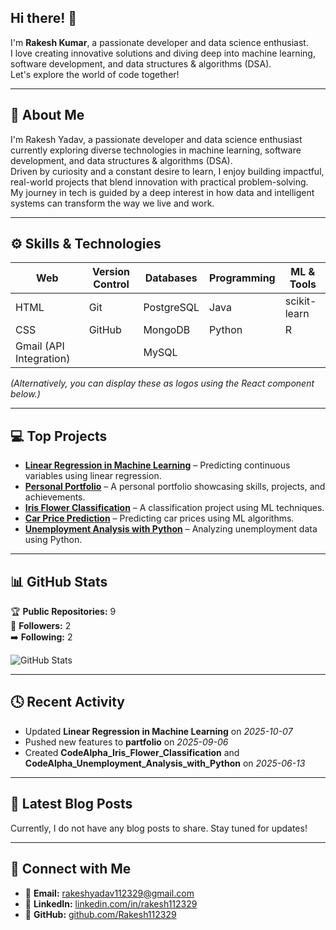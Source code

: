 
## Hi there! 👋

I'm **Rakesh Kumar**, a passionate developer and data science enthusiast.  
I love creating innovative solutions and diving deep into machine learning, software development, and data structures & algorithms (DSA).  
Let's explore the world of code together!

---

## 🧠 About Me

I'm Rakesh Yadav, a passionate developer and data science enthusiast currently exploring diverse technologies in machine learning, software development, and data structures & algorithms (DSA).  
Driven by curiosity and a constant desire to learn, I enjoy building impactful, real-world projects that blend innovation with practical problem-solving.  
My journey in tech is guided by a deep interest in how data and intelligent systems can transform the way we live and work.

---

## ⚙️ Skills & Technologies

<div align="center">
  
| Web | Version Control | Databases | Programming | ML & Tools |
|------|-----------------|------------|--------------|-------------|
| HTML | Git | PostgreSQL | Java | scikit-learn |
| CSS | GitHub | MongoDB | Python | R |
| Gmail (API Integration) |  | MySQL |  |  |

</div>

*(Alternatively, you can display these as logos using the React component below.)*

---

## 💻 Top Projects

- [**Linear Regression in Machine Learning**](https://github.com/Rakesh112329/Linear-Regression-in-Machine-Learning) – Predicting continuous variables using linear regression.  
- [**Personal Portfolio**](https://github.com/Rakesh112329/partfolio) – A personal portfolio showcasing skills, projects, and achievements.  
- [**Iris Flower Classification**](https://github.com/Rakesh112329/CodeAlpha_Iris_Flower_Classification) – A classification project using ML techniques.  
- [**Car Price Prediction**](https://github.com/Rakesh112329/CodeAlpha_Car_Price_Prediction_with_Machine_Learning) – Predicting car prices using ML algorithms.  
- [**Unemployment Analysis with Python**](https://github.com/Rakesh112329/CodeAlpha_Unemployment_Analysis_with_Python) – Analyzing unemployment data using Python.

---

## 📊 GitHub Stats

🏆 **Public Repositories:** 9  
👥 **Followers:** 2  
➡️ **Following:** 2  

![GitHub Stats](https://github-readme-stats.vercel.app/api?username=Rakesh112329&show_icons=true&theme=radical)

---

## 🕓 Recent Activity

- Updated **Linear Regression in Machine Learning** on *2025-10-07*  
- Pushed new features to **partfolio** on *2025-09-06*  
- Created **CodeAlpha_Iris_Flower_Classification** and **CodeAlpha_Unemployment_Analysis_with_Python** on *2025-06-13*

---

## 📝 Latest Blog Posts

Currently, I do not have any blog posts to share. Stay tuned for updates!

---

## 🤝 Connect with Me

- 📧 **Email:** [rakeshyadav112329@gmail.com](mailto:rakeshyadav112329@gmail.com)
- 💼 **LinkedIn:** [linkedin.com/in/rakesh112329](https://linkedin.com/in/rakesh112329)
- 🐙 **GitHub:** [github.com/Rakesh112329](https://github.com/Rakesh112329)


